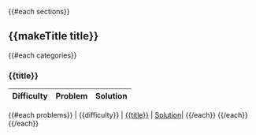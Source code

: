 {{#each sections}}

## {{makeTitle title}}
{{#each categories}}
### {{title}}
| Difficulty | Problem | Solution |
| --- | --- | --- |
{{#each problems}}
| {{difficulty}} | [{{title}}]({{link}}) | [Solution]({{path}})|
{{/each}}
{{/each}}
{{/each}}

